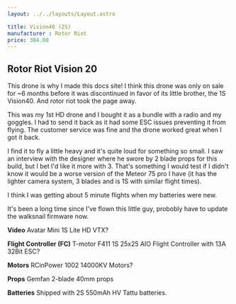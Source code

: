 ```yaml
---
layout: ../../layouts/Layout.astro

title: Vision40 (2S)
manufacturer : Rotor Riot
price: 304.00
---
```


## Rotor Riot Vision 20

This drone is why I made this docs site!
I think this drone was only on sale for ~6 months before it was discontinued in favor of its little brother, the 1S Vision40. And rotor riot took the page away.

This was my 1st HD drone and I bought it as a bundle with a radio and my goggles.
I had to send it back as it had some ESC issues preventing it from flying.
The customer service was fine and the drone worked great when I got it back.

I find it to fly a little heavy and it's quite loud for something so small.
I saw an interview with the designer where he swore by 2 blade props for this build, but I bet I'd like it more with 3.
That's something I would test if I didn't know it would be a worse version of the Meteor 75 pro I have (it has the lighter camera system, 3 blades and is 1S with similar flight times).

I think I was getting about 5 minute flights when my batteries were new.

It's been a long time since I've flown this little guy, probobly have to update the walksnail firmware now.

**Video**
Avatar Mini 1S Lite HD VTX?

**Flight Controller (FC)**
T-motor F411 1S 25x25 AIO Flight Controller with 13A 32Bit ESC?

**Motors**
RCinPower 1002 14000KV Motors?

**Props**
Gemfan 2-blade 40mm props

**Batteries**
Shipped with 2S 550mAh HV Tattu batteries.
